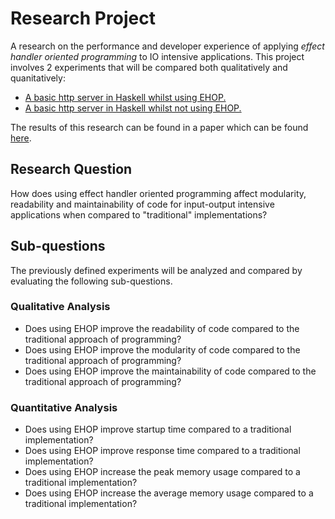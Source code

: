 <h1>Research Project</h1>
A research on the performance and developer experience of applying <i>effect handler oriented programming</i> to IO intensive applications. This project involves 2 experiments that will be compared both qualitatively and quanitatively:

<ul>
    <li>
        <a href="/code/ehop-http-server">A basic http server in Haskell whilst using EHOP.</a>
    </li>
    <li>
        <a href="#">A basic http server in Haskell whilst not using EHOP.</a>
    </li>
</ul>

The results of this research can be found in a paper which can be found [here](https://repository.tudelft.nl/islandora/object/uuid:ffea061f-d832-4d54-9726-8389cd4bf42a?collection=education).

<h2>Research Question</h2>
<p>How does using effect handler oriented programming affect modularity, readability and maintainability of code for input-output intensive applications when compared to "traditional" implementations?
</p>
<h2>Sub-questions</h2>
The previously defined experiments will be analyzed and compared by evaluating the following sub-questions.
<h3>Qualitative Analysis</h3>
<ul>
    <li>Does using EHOP improve the readability of code compared to the traditional approach of programming?</li>
    <li>Does using EHOP improve the modularity of code compared to the traditional approach of programming?</li>
    <li>Does using EHOP improve the maintainability of code compared to the traditional approach of programming?</li>
</ul>

<h3>Quantitative Analysis</h3>
<ul>
    <li>Does using EHOP improve startup time compared to a traditional implementation?</li>
    <li>Does using EHOP improve response time compared to a traditional implementation?</li>
    <li>Does using EHOP increase the peak memory usage compared to a traditional implementation?</li>
    <li>Does using EHOP increase the average memory usage compared to a traditional implementation?</li>
</ul>


